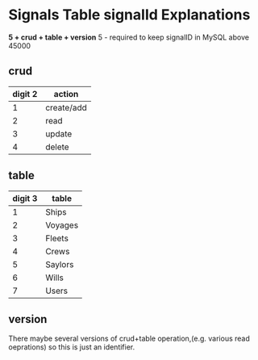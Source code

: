 # Signals Table signalId Explanations
**5 + crud + table + version**
5 - required to keep signalID in MySQL above 45000
## crud
| digit 2 |   action   |
| ------- | ---------- |
| 1 | create/add |
| 2 | read |
| 3 | update |
| 4 | delete |
## table
| digit 3 |   table   |
| ------- | ---------- |
| 1 | Ships |
| 2 | Voyages |
| 3 | Fleets |
| 4 | Crews |
| 5 | Saylors |
| 6 | Wills |
| 7 | Users |
## version
There maybe several versions of crud+table operation,(e.g. various read oeprations) so this is just an identifier. 